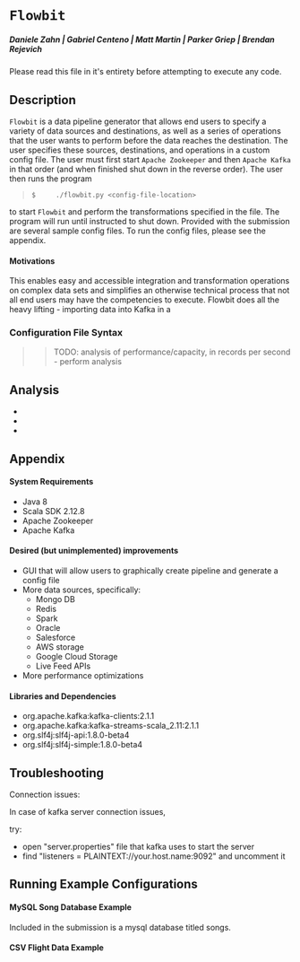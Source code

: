# `Flowbit `
##### Daniele Zahn | Gabriel Centeno | Matt Martin | Parker Griep | Brendan Rejevich 

Please read this file in it's entirety before attempting to execute any code. 

## Description

`Flowbit` is a data pipeline generator that allows end users to specify a variety of data sources
and destinations, as well as a series of operations that the user wants to perform before the
data reaches the destination. The user specifies these sources, destinations, and operations in 
a custom config file. The user must first start ``Apache Zookeeper`` and then ``Apache Kafka`` in 
that order (and when finished shut down in the reverse order). The user then runs the program 

> ``$     ./flowbit.py <config-file-location>``

to start `Flowbit` and perform the transformations specified in the file. The program will run until 
instructed to shut down. Provided with the submission are several sample config files. To run the config
files, please see the appendix. 

#### Motivations
This enables easy and accessible integration and transformation operations on complex
data sets and simplifies an otherwise technical process that not all end users may have the competencies to 
execute. Flowbit does all the heavy lifting - importing data into Kafka in a 




### Configuration File Syntax

>>TODO: analysis of performance/capacity, in records per second - perform analysis




## Analysis 

- 
- 
- 


## Appendix


#### System Requirements
- Java 8
- Scala SDK 2.12.8
- Apache Zookeeper
- Apache Kafka


####  Desired (but unimplemented) improvements
- GUI that will allow users to graphically create pipeline and generate a config file
- More data sources, specifically: 
    - Mongo DB 
    - Redis 
    - Spark 
    - Oracle 
    - Salesforce 
    - AWS storage 
    - Google Cloud Storage 
    - Live Feed APIs 
- More performance optimizations

    

 #### Libraries and Dependencies

 - org.apache.kafka:kafka-clients:2.1.1
 - org.apache.kafka:kafka-streams-scala_2.11:2.1.1
 - org.slf4j:slf4j-api:1.8.0-beta4
 - org.slf4j:slf4j-simple:1.8.0-beta4



 ## Troubleshooting
Connection issues:

In case of kafka server connection issues,

try: 
- open "server.properties" file that kafka uses to start the server
- find "listeners = PLAINTEXT://your.host.name:9092" and uncomment it

## Running Example Configurations

#### MySQL Song Database Example
Included in the submission is a mysql database titled songs. 


#### CSV Flight Data Example
